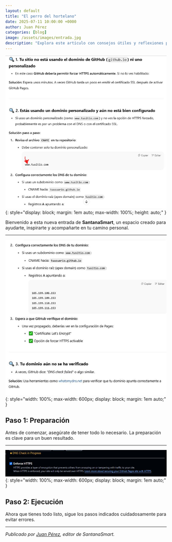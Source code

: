 ```yaml
---
layout: default
title: "El perro del hortelano"
date: 2025-07-11 10:00:00 +0000
author: Juan Pérez
categories: [blog]
image: /assets/images/entrada.jpg
description: "Explora este artículo con consejos útiles y reflexiones para mejorar tu día a día."
---
```


<!-- Imagen destacada al principio -->
![Imagen destacada](/assets/images/e21.jpg){: style="display: block; margin: 1em auto; max-width: 100%; height: auto;" }

Bienvenido a esta nueva entrada de **SantanaSmart**, un espacio creado para ayudarte, inspirarte y acompañarte en tu camino personal.

---

<!-- Bloque tutorial: imagen - texto - imagen - texto -->

<!-- Primera imagen -->
![Paso 1: Preparación](/assets/images/e22.jpg){: style="width: 100%; max-width: 600px; display: block; margin: 1em auto;" }

<!-- Texto correspondiente -->
## Paso 1: Preparación

Antes de comenzar, asegúrate de tener todo lo necesario. La preparación es clave para un buen resultado.

---

<!-- Segunda imagen -->
![Paso 2: Ejecución](/assets/images/e23.jpg){: style="width: 100%; max-width: 600px; display: block; margin: 1em auto;" }

<!-- Texto correspondiente -->
## Paso 2: Ejecución

Ahora que tienes todo listo, sigue los pasos indicados cuidadosamente para evitar errores.

---

*Publicado por [Juan Pérez](#), editor de SantanaSmart.*
